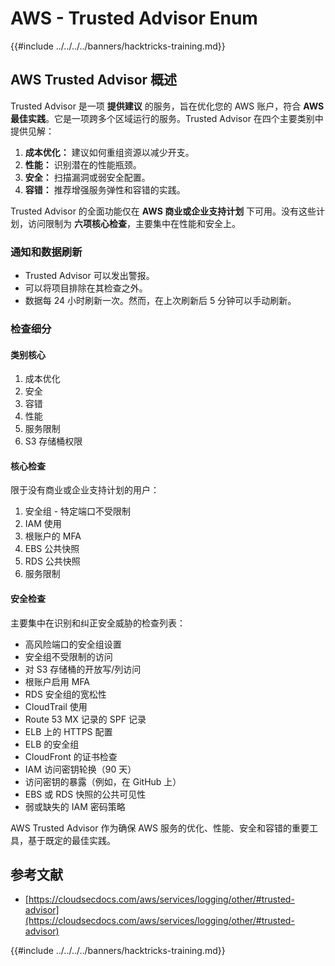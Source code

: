 # AWS - Trusted Advisor Enum

{{#include ../../../../banners/hacktricks-training.md}}

## AWS Trusted Advisor 概述

Trusted Advisor 是一项 **提供建议** 的服务，旨在优化您的 AWS 账户，符合 **AWS 最佳实践**。它是一项跨多个区域运行的服务。Trusted Advisor 在四个主要类别中提供见解：

1. **成本优化：** 建议如何重组资源以减少开支。
2. **性能：** 识别潜在的性能瓶颈。
3. **安全：** 扫描漏洞或弱安全配置。
4. **容错：** 推荐增强服务弹性和容错的实践。

Trusted Advisor 的全面功能仅在 **AWS 商业或企业支持计划** 下可用。没有这些计划，访问限制为 **六项核心检查**，主要集中在性能和安全上。

### 通知和数据刷新

- Trusted Advisor 可以发出警报。
- 可以将项目排除在其检查之外。
- 数据每 24 小时刷新一次。然而，在上次刷新后 5 分钟可以手动刷新。

### **检查细分**

#### 类别核心

1. 成本优化
2. 安全
3. 容错
4. 性能
5. 服务限制
6. S3 存储桶权限

#### 核心检查

限于没有商业或企业支持计划的用户：

1. 安全组 - 特定端口不受限制
2. IAM 使用
3. 根账户的 MFA
4. EBS 公共快照
5. RDS 公共快照
6. 服务限制

#### 安全检查

主要集中在识别和纠正安全威胁的检查列表：

- 高风险端口的安全组设置
- 安全组不受限制的访问
- 对 S3 存储桶的开放写/列访问
- 根账户启用 MFA
- RDS 安全组的宽松性
- CloudTrail 使用
- Route 53 MX 记录的 SPF 记录
- ELB 上的 HTTPS 配置
- ELB 的安全组
- CloudFront 的证书检查
- IAM 访问密钥轮换（90 天）
- 访问密钥的暴露（例如，在 GitHub 上）
- EBS 或 RDS 快照的公共可见性
- 弱或缺失的 IAM 密码策略

AWS Trusted Advisor 作为确保 AWS 服务的优化、性能、安全和容错的重要工具，基于既定的最佳实践。

## **参考文献**

- [https://cloudsecdocs.com/aws/services/logging/other/#trusted-advisor](https://cloudsecdocs.com/aws/services/logging/other/#trusted-advisor)

{{#include ../../../../banners/hacktricks-training.md}}
